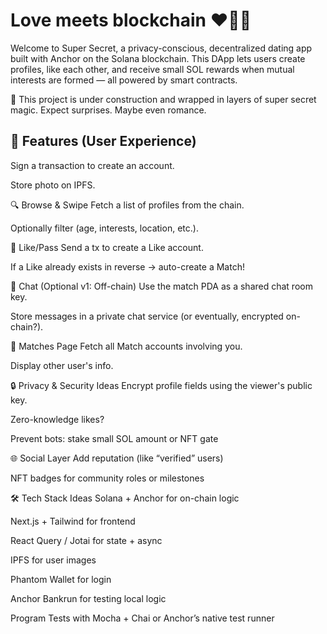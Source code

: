 # Love meets blockchain ❤️‍🔥🔗

Welcome to Super Secret, a privacy-conscious, decentralized dating app built with Anchor on the Solana blockchain. This DApp lets users create profiles, like each other, and receive small SOL rewards when mutual interests are formed — all powered by smart contracts.

🚧 This project is under construction and wrapped in layers of super secret magic. Expect surprises. Maybe even romance.

## 🚀 Features (User Experience)

Sign a transaction to create an account.

Store photo on IPFS.

🔍 Browse & Swipe
Fetch a list of profiles from the chain.

Optionally filter (age, interests, location, etc.).

💚 Like/Pass
Send a tx to create a Like account.

If a Like already exists in reverse → auto-create a Match!

💬 Chat (Optional v1: Off-chain)
Use the match PDA as a shared chat room key.

Store messages in a private chat service (or eventually, encrypted on-chain?).

🎉 Matches Page
Fetch all Match accounts involving you.

Display other user's info.

🔒 Privacy & Security Ideas
Encrypt profile fields using the viewer's public key.

Zero-knowledge likes?

Prevent bots: stake small SOL amount or NFT gate

🌐 Social Layer
Add reputation (like “verified” users)

NFT badges for community roles or milestones

🛠 Tech Stack Ideas
Solana + Anchor for on-chain logic

Next.js + Tailwind for frontend

React Query / Jotai for state + async

IPFS for user images

Phantom Wallet for login

Anchor Bankrun for testing local logic

Program Tests with Mocha + Chai or Anchor’s native test runner
